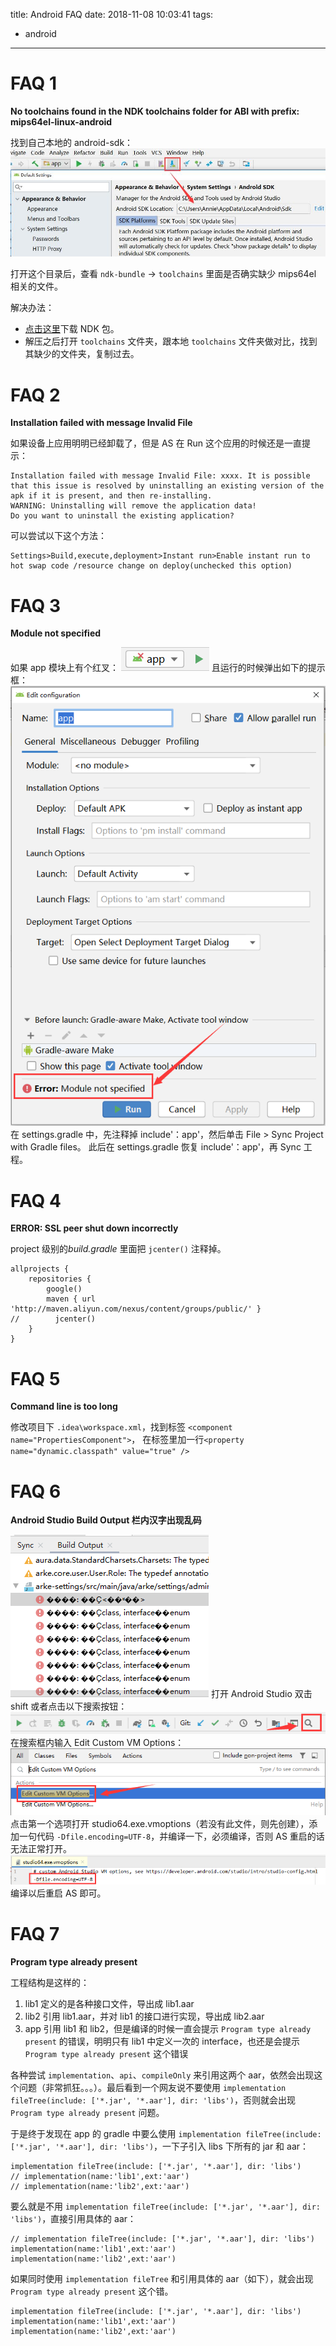 title: Android FAQ
date: 2018-11-08 10:03:41
tags:
- android

---

# FAQ 1

**No toolchains found in the NDK toolchains folder for ABI with prefix: mips64el-linux-android**

找到自己本地的 android-sdk：
![as-sdk](/img/2018-11-08-android-faq/as-sdk.jpg)

打开这个目录后，查看 `ndk-bundle` -> `toolchains` 里面是否确实缺少 mips64el 相关的文件。

解决办法：
- [点击这里](https://developer.android.com/ndk/downloads/?hl=zh-cn)下载 NDK 包。
- 解压之后打开 `toolchains` 文件夹，跟本地 `toolchains` 文件夹做对比，找到其缺少的文件夹，复制过去。

# FAQ 2

**Installation failed with message Invalid File**

如果设备上应用明明已经卸载了，但是 AS 在 Run 这个应用的时候还是一直提示：
```
Installation failed with message Invalid File: xxxx. It is possible that this issue is resolved by uninstalling an existing version of the apk if it is present, and then re-installing.
WARNING: Uninstalling will remove the application data!
Do you want to uninstall the existing application?
```
可以尝试以下这个方法：
```
Settings>Build,execute,deployment>Instant run>Enable instant run to hot swap code /resource change on deploy(unchecked this option)
```

# FAQ 3

**Module not specified**

如果 app 模块上有个红叉：
![module-not-specified-1](/img/2018-11-08-android-faq/module-not-specified-1.png)
且运行的时候弹出如下的提示框：
![module-not-specified-2](/img/2018-11-08-android-faq/module-not-specified-2.png)
在 settings.gradle 中，先注释掉 include'：app'，然后单击 File > Sync Project with Gradle files。
此后在 settings.gradle 恢复 include'：app'，再 Sync 工程。

# FAQ 4

**ERROR: SSL peer shut down incorrectly**

project 级别的*build.gradle* 里面把 `jcenter()` 注释掉。

```
allprojects {
    repositories {
        google()
        maven { url 'http://maven.aliyun.com/nexus/content/groups/public/' }
//        jcenter()
    }
}
```

# FAQ 5

**Command line is too long**

修改项目下 `.idea\workspace.xml`，找到标签 `<component name="PropertiesComponent">`， 在标签里加一行`<property name="dynamic.classpath" value="true" />`

# FAQ 6

**Android Studio Build Output 栏内汉字出现乱码**

![build-output-mass-code](/img/2018-11-08-android-faq/build-output-mass-code.png)
打开 Android Studio 双击 shift 或者点击以下搜索按钮：
![search](/img/2018-11-08-android-faq/search.png)
在搜索框内输入 Edit Custom VM Options：
![edit-custom-vm-options](/img/2018-11-08-android-faq/edit-custom-vm-options.png)
点击第一个选项打开 studio64.exe.vmoptions（若没有此文件，则先创建），添加一句代码 `-Dfile.encoding=UTF-8`，并编译一下，必须编译，否则 AS 重启的话无法正常打开。
![studio64-vmoptions](/img/2018-11-08-android-faq/studio64-vmoptions.png)
编译以后重启 AS 即可。

# FAQ 7

**Program type already present**

工程结构是这样的：
1. lib1 定义的是各种接口文件，导出成 lib1.aar
2. lib2 引用 lib1.aar，并对 lib1 的接口进行实现，导出成 lib2.aar
3. app 引用 lib1 和 lib2，但是编译的时候一直会提示 `Program type already present` 的错误，明明只有 lib1 中定义一次的 interface，也还是会提示 `Program type already present` 这个错误

各种尝试 `implementation`、`api`、`compileOnly` 来引用这两个 aar，依然会出现这个问题（非常抓狂。。。）。最后看到一个网友说不要使用 `implementation fileTree(include: ['*.jar', '*.aar'], dir: 'libs')`，否则就会出现 `Program type already present` 问题。

于是终于发现在 app 的 gradle 中要么使用 `implementation fileTree(include: ['*.jar', '*.aar'], dir: 'libs')`，一下子引入 libs 下所有的 jar 和 aar：
```
implementation fileTree(include: ['*.jar', '*.aar'], dir: 'libs')
// implementation(name:'lib1',ext:'aar')
// implementation(name:'lib2',ext:'aar')
```
要么就是不用 `implementation fileTree(include: ['*.jar', '*.aar'], dir: 'libs')`，直接引用具体的 aar：
```
// implementation fileTree(include: ['*.jar', '*.aar'], dir: 'libs')
implementation(name:'lib1',ext:'aar')
implementation(name:'lib2',ext:'aar')
```
如果同时使用 `implementation fileTree` 和引用具体的 aar（如下），就会出现 `Program type already present` 这个错。
```
implementation fileTree(include: ['*.jar', '*.aar'], dir: 'libs')
implementation(name:'lib1',ext:'aar')
implementation(name:'lib2',ext:'aar')
```

